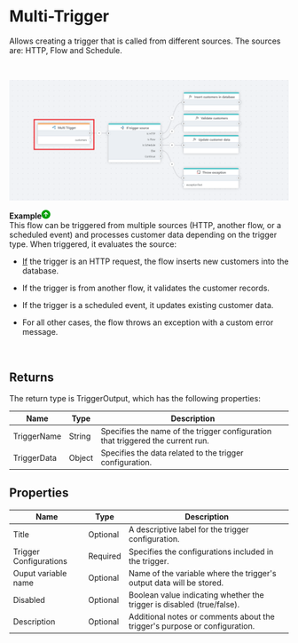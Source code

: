 # Multi-Trigger

Allows creating a trigger that is called from different sources. The sources are: HTTP, Flow and Schedule.

<br/>

![img](/images/flow/multi-trigger.png)

**Example**![img](/images/strz.jpg)  
This flow can be triggered from multiple sources (HTTP, another flow, or a scheduled event) and processes customer data depending on the trigger type. When triggered, it evaluates the source:

- [If](../actions/built-in/if-else.md) the trigger is an HTTP request, the flow inserts new customers into the database.

- If the trigger is from another flow, it validates the customer records.

- If the trigger is a scheduled event, it updates existing customer data.

- For all other cases, the flow throws an exception with a custom error message.

<br/>


## Returns

The return type is TriggerOutput, which has the following properties:

| Name           | Type     | Description                                      |
|----------------|----------|--------------------------------------------------|
| TriggerName    |  String  | Specifies the name of the trigger configuration that triggered the current run. |
| TriggerData    |  Object  | Specifies the data related to the trigger configuration. |


## Properties

| Name           | Type     | Description                                      |
|----------------|----------|--------------------------------------------------|
| Title          |  Optional | A descriptive label for the trigger configuration.|
| Trigger Configurations     | Required | Specifies the configurations included in the trigger. |
| Ouput variable name | Optional | Name of the variable where the trigger's output data will be stored. |
| Disabled			| Optional | Boolean value indicating whether the trigger is disabled (true/false). |
| Description    | Optional | Additional notes or comments about the trigger's purpose or configuration. |
